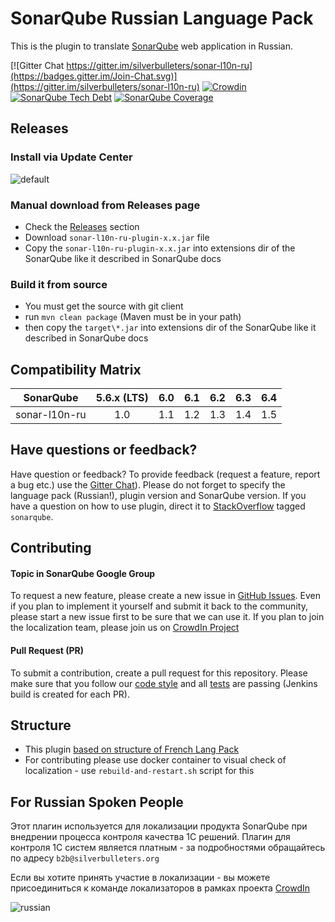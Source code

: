 # SonarQube Russian Language Pack

This is the plugin to translate [SonarQube](http://www.sonarqube.org/) web application in Russian.

[![Gitter Chat https://gitter.im/silverbulleters/sonar-l10n-ru](https://badges.gitter.im/Join-Chat.svg)](https://gitter.im/silverbulleters/sonar-l10n-ru)
[![Crowdin](https://d322cqt584bo4o.cloudfront.net/sonar-l10-ru/localized.svg)](https://crowdin.com/project/sonar-l10-ru)
[![SonarQube Tech Debt](https://img.shields.io/sonar/https/sonarqube.com/org.sonarqube.l10n.ru:sonar-l10n-ru-plugin/tech_debt.svg)](https://sonarqube.com/dashboard/index?id=org.sonarqube.l10n.ru%3Asonar-l10n-ru-plugin)
[![SonarQube Coverage](https://img.shields.io/sonar/https/sonarqube.com/org.sonarqube.l10n.ru:sonar-l10n-ru-plugin/coverage.svg)](https://sonarqube.com/dashboard/index?id=org.sonarqube.l10n.ru%3Asonar-l10n-ru-plugin)

## Releases

### Install via Update Center

![default](https://cloud.githubusercontent.com/assets/1132840/18093575/fd4abb4a-6ed8-11e6-9662-16133aab406f.PNG)

### Manual download from Releases page

* Check the [Releases](https://github.com/silverbulleters/sonar-l10n-ru/releases) section
* Download `sonar-l10n-ru-plugin-x.x.jar` file
* Copy the `sonar-l10n-ru-plugin-x.x.jar` into extensions dir of the SonarQube like it described in SonarQube docs

### Build it from source

* You must get the source with git client
* run `mvn clean package` (Maven must be in your path)
* then copy the `target\*.jar` into extensions dir of the SonarQube like it described in SonarQube docs

## Compatibility Matrix
SonarQube     | 5.6.x (LTS) | 6.0 | 6.1 | 6.2 | 6.3 | 6.4 |
:------------:|:-----------:|:---:|:---:|:---:|:---:|:---:|
sonar-l10n-ru | 1.0         | 1.1 | 1.2 | 1.3 | 1.4 | 1.5 |

## Have questions or feedback?

Have question or feedback? To provide feedback (request a feature, report a bug etc.) use the [Gitter Chat](https://gitter.im/silverbulleters/sonar-l10n-ru)). Please do not forget to specify the language pack (Russian!), plugin version and SonarQube version.
If you have a question on how to use plugin, direct it to [StackOverflow](http://stackoverflow.com/questions/tagged/sonarqube) tagged `sonarqube`.

## Contributing

#### Topic in SonarQube Google Group

To request a new feature, please create a new issue in [GitHub Issues](https://github.com/silverbulleters/sonar-l10n-ru/issues). 
Even if you plan to implement it yourself and submit it back to the community, please start a new issue first to be sure that we can use it.
If you plan to join the localization team, please join us on [CrowdIn Project](https://crowdin.com/project/sonar-l10-ru/ru#)

#### Pull Request (PR)

To submit a contribution, create a pull request for this repository. Please make sure that you follow our [code style](https://github.com/SonarSource/sonar-developer-toolset#code-style) and all [tests](#testing) are passing (Jenkins build is created for each PR).

## Structure

* This plugin [based on structure of French Lang Pack](https://github.com/SonarQubeCommunity/sonar-l10n-fr)
* For contributing please use docker container to visual check of localization - use `rebuild-and-restart.sh` script for this

## For Russian Spoken People

Этот плагин используется для локализации продукта SonarQube при внедрении процесса контроля качества 1С решений. Плагин для контроля 1С систем является платным - за подробностями обращайтесь по адресу `b2b@silverbulleters.org`

Если вы хотите принять участие в локализации - вы можете присоединиться к команде локализаторов в рамках проекта [CrowdIn](https://crowdin.com/project/sonar-l10-ru/ru#)

![russian](https://cloud.githubusercontent.com/assets/1132840/18093540/e03b8304-6ed8-11e6-80c7-2a14b967dbc9.PNG)
